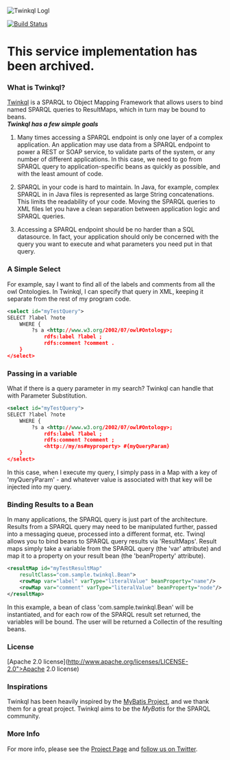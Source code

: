 ![Twinkql Logl](http://twinkql.org/img/twinkql-logo.png)

[![Build Status](https://travis-ci.org/cts2/twinkql.png)](https://travis-ci.org/cts2/twinkql)

# This service implementation has been archived.

### What is Twinkql?
[Twinkql](http://twinkql.org) is a SPARQL to Object Mapping Framework that allows users to bind named SPARQL queries to ResultMaps, which in turn may be bound to beans.
<br/>
_**Twinkql has a few simple goals**_
<br/>

1. Many times accessing a SPARQL endpoint is only one layer of a complex application. An application may use data from a SPARQL endpoint to power a REST or SOAP service, to validate parts of the system, or any number of different applications. In this case, we need to go from SPARQL query to application-specific beans as quickly as possible, and with the least amount of code.

2. SPARQL in your code is hard to maintain. In Java, for example, complex SPARQL in in Java files is represented as large String concatenations. This limits the readability of your code. Moving the SPARQL queries to XML files let you have a clean separation between application logic and SPARQL queries.

3. Accessing a SPARQL endpoint should be no harder than a SQL datasource. In fact, your application should only be concerned with the query you want to execute and what parameters you need put in that query.

### A Simple Select 
For example, say I want to find all of the labels and comments from all the owl Ontologies. In Twinkql, I can specify that query in XML, keeping it separate from the rest of my program code.

```xml
<select id="myTestQuery">
SELECT ?label ?note
    WHERE {
        ?s a <http://www.w3.org/2002/07/owl#Ontology>;
            rdfs:label ?label ;
            rdfs:comment ?comment .
    }
</select>
```

### Passing in a variable 
What if there is a query parameter in my search? Twinkql can handle that with Parameter Substitution.

```xml
<select id="myTestQuery">
SELECT ?label ?note
    WHERE {
        ?s a <http://www.w3.org/2002/07/owl#Ontology>;
            rdfs:label ?label ;
            rdfs:comment ?comment ; 
            <http://my/ns#myproperty> #{myQueryParam}
    }
</select>
```
In this case, when I execute my query, I simply pass in a Map with a key of 'myQueryParam' - and whatever value is associated with that key will be injected into my query.


### Binding Results to a Bean 
In many applications, the SPARQL query is just part of the architecture. Results from a SPARQL query may need to be manipulated further, passed into a messaging queue, processed into a different format, etc. Twinql allows you to bind beans to SPARQL query results via 'ResultMaps'. Result maps simply take a variable from the SPARQL query (the 'var' attribute) and map it to a property on your result bean (the 'beanProperty' attribute).

```xml
<resultMap id="myTestResultMap" 
    resultClass="com.sample.twinkql.Bean">
    <rowMap var="label" varType="literalValue" beanProperty="name"/>
    <rowMap var="comment" varType="literalValue" beanProperty="node"/>
</resultMap>
```
In this example, a bean of class 'com.sample.twinkql.Bean' will be instantiated, and for each row of the SPARQL result set returned, the variables will be bound. The user will be returned a Collectin of the resulting beans.

### License
[Apache 2.0 license](http://www.apache.org/licenses/LICENSE-2.0">Apache 2.0 license)

### Inspirations
Twinkql has been heavily inspired by the [MyBatis Project](http://mybatis.org), and we thank them for a great project. Twinkql aims to be the _MyBatis_ for the SPARQL community.

### More Info
For more info, please see the [Project Page](http://twinkql.org) and [follow us on Twitter](https://twitter.com/Twinkql).
